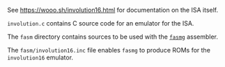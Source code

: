 See https://wooo.sh/involution16.html for documentation on the ISA itself.

`involution.c` contains C source code for an emulator for the ISA.

The `fasm` directory contains sources to be used with the [`fasmg`](https://flatassembler.net/docs.php?article=fasmg) assembler.

The `fasm/involution16.inc` file enables `fasmg` to produce ROMs for the `involution16` emulator.